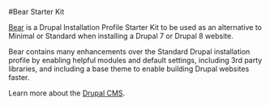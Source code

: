 #Bear Starter Kit

[Bear](https://www.drupal.org/project/bear) is a Drupal Installation Profile Starter Kit to be used as an alternative to Minimal or Standard when installing a Drupal 7 or Drupal 8 website. 

Bear contains many enhancements over the Standard Drupal installation profile by enabling helpful modules and default settings, including 3rd party libraries, and including a base theme to enable building Drupal websites faster.

Learn more about the [Drupal CMS](https://www.drupal.org/).